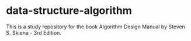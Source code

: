 # data-structure-algorithm

This is a study repository for the book Algorithm Design Manual by Steven S. Skiena - 3rd Edition.
